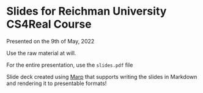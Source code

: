 # Slides for Reichman University CS4Real Course 

Presented on the 9th of May, 2022

Use the raw material at will.

For the entire presentation, use the `slides.pdf` file

Slide deck created using [Marp](https://marp.app) that supports writing the slides in Markdown and rendering it to presentable formats!
